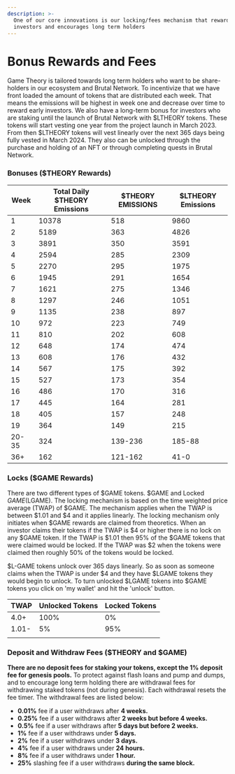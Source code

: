 ```yaml
---
description: >-
  One of our core innovations is our locking/fees mechanism that rewards early
  investors and encourages long term holders
---
```


# Bonus Rewards and Fees

Game Theory is tailored towards long term holders who want to be share-holders in our ecosystem and Brutal Network. To incentivize that we have front loaded the amount of tokens that are distributed each week. That means the emissions will be highest in week one and decrease over time to reward early investors. We also have a long-term bonus for investors who are staking until the launch of Brutal Network with $LTHEORY tokens. These tokens will start vesting one year from the project launch in March 2023. From then $LTHEORY tokens will vest linearly over the next 365 days being fully vested in March 2024. They also can be unlocked through the purchase and holding of an NFT or through completing quests in Brutal Network.&#x20;

### Bonuses ($THEORY Rewards)

| Week  | Total Daily $THEORY Emissions | $THEORY EMISSIONS | $LTHEORY Emissions |
| ----- | ----------------------------- | ----------------- | ------------------ |
| 1     | 10378                         | 518               | 9860               |
| 2     | 5189                          | 363               | 4826               |
| 3     | 3891                          | 350               | 3591               |
| 4     | 2594                          | 285               | 2309               |
| 5     | 2270                          | 295               | 1975               |
| 6     | 1945                          | 291               | 1654               |
| 7     | 1621                          | 275               | 1346               |
| 8     | 1297                          | 246               | 1051               |
| 9     | 1135                          | 238               | 897                |
| 10    | 972                           | 223               | 749                |
| 11    | 810                           | 202               | 608                |
| 12    | 648                           | 174               | 474                |
| 13    | 608                           | 176               | 432                |
| 14    | 567                           | 175               | 392                |
| 15    | 527                           | 173               | 354                |
| 16    | 486                           | 170               | 316                |
| 17    | 445                           | 164               | 281                |
| 18    | 405                           | 157               | 248                |
| 19    | 364                           | 149               | 215                |
| 20-35 | 324                           | 139-236           | 185-88             |
| 36+   | 162                           | 121-162           | 41-0               |

### Locks ($GAME Rewards)

There are two different types of $GAME tokens. $GAME and Locked $GAME ($LGAME). The locking mechanism is based on the time weighted price average (TWAP) of $GAME. The mechanism applies when the TWAP is between $1.01 and $4 and it applies linearly. The locking mechanism only initiates when $GAME rewards are claimed from theoretics. When an investor claims their tokens if the TWAP is $4 or higher there is no lock on any $GAME token. If the TWAP is $1.01 then 95% of the $GAME tokens that were claimed would be locked. If the TWAP was $2 when the tokens were claimed then roughly 50% of the tokens would be locked.&#x20;

$L-GAME tokens unlock over 365 days linearly. So as soon as someone claims when the TWAP is under $4 and they have $LGAME tokens they would begin to unlock. To turn unlocked $LGAME tokens into $GAME tokens you click on 'my wallet' and hit the 'unlock' button.&#x20;

| TWAP  | Unlocked Tokens | Locked Tokens |
| ----- | --------------- | ------------- |
| 4.0+  | 100%            | 0%            |
| 1.01- | 5%              | 95%           |
|       |                 |               |



### Deposit and Withdraw Fees ($THEORY and $GAME)

**There are no deposit fees for staking your tokens, except the 1% deposit fee for genesis pools.** To protect against flash loans and pump and dumps, and to encourage long term holding there are withdrawal fees for withdrawing staked tokens (not during genesis). Each withdrawal resets the fee timer. The withdrawal fees are listed below:

* **0.01%** fee if a user withdraws after **4 weeks.**
* **0.25%** fee if a user withdraws after **2 weeks but before 4 weeks.**
* **0.5%** fee if a user withdraws after **5 days but before 2 weeks.**
* **1%** fee if a user withdraws under **5 days.**
* **2%** fee if a user withdraws under **3 days.**&#x20;
* **4%** fee if a user withdraws under **24 hours.**&#x20;
* **8%** fee if a user withdraws under **1 hour.**
* **25%** slashing fee if a user withdraws **during the same block.**

